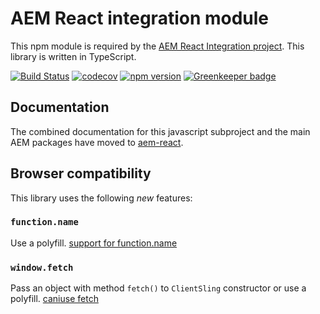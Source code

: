 # AEM React integration module

This npm module  is required by the [AEM React Integration project](http://www.github.com/sinnerschrader/aem-react).
This library is written in TypeScript.

[![Build Status](https://travis-ci.org/sinnerschrader/aem-react-js.svg?branch=master)](https://travis-ci.org/sinnerschrader/aem-react-js)
[![codecov](https://codecov.io/gh/sinnerschrader/aem-react-js/branch/master/graph/badge.svg)](https://codecov.io/gh/sinnerschrader/aem-react-js)
[![npm version](https://badge.fury.io/js/aem-react-js.svg)](https://badge.fury.io/js/aem-react-js)
[![Greenkeeper badge](https://badges.greenkeeper.io/sinnerschrader/aem-react-js.svg)](https://greenkeeper.io/)


## Documentation

The combined documentation for this javascript subproject and the main AEM packages have moved to [aem-react](https://sinnerschrader.github.io/aem-react/).

## Browser compatibility

This library uses the following _new_ features:

### `function.name`

Use a polyfill.
[support for function.name](http://kangax.github.io/compat-table/es6/#test-function_name_property)

### `window.fetch`

Pass an object with method `fetch()` to `ClientSling` constructor or use a polyfill.
[caniuse fetch](http://caniuse.com/#search=fetch)

